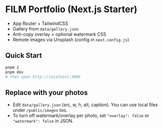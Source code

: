 # FILM Portfolio (Next.js Starter)

- App Router + TailwindCSS
- Gallery from `data/gallery.json`
- Anti-copy overlay + optional watermark CSS
- Remote images via Unsplash (config in `next.config.js`)

## Quick Start
```bash
pnpm i
pnpm dev
# then open http://localhost:3000
```

## Replace with your photos
- Edit `data/gallery.json` (src, w, h, alt, caption). You can use local files under `/public/images` too.
- To turn off watermark/overlay per photo, set `"overlay": false` or `"watermark": false` in JSON.
